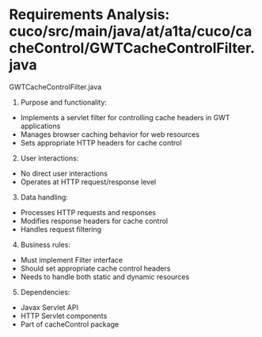 # Requirements Analysis: cuco/src/main/java/at/a1ta/cuco/cacheControl/GWTCacheControlFilter.java

GWTCacheControlFilter.java
1. Purpose and functionality:
- Implements a servlet filter for controlling cache headers in GWT applications
- Manages browser caching behavior for web resources
- Sets appropriate HTTP headers for cache control

2. User interactions:
- No direct user interactions
- Operates at HTTP request/response level

3. Data handling:
- Processes HTTP requests and responses
- Modifies response headers for cache control
- Handles request filtering

4. Business rules:
- Must implement Filter interface
- Should set appropriate cache control headers
- Needs to handle both static and dynamic resources

5. Dependencies:
- Javax Servlet API
- HTTP Servlet components
- Part of cacheControl package